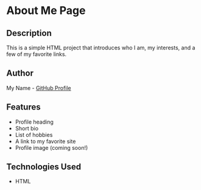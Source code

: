 # About Me Page

## Description 

This is a simple HTML project that introduces who I am, my interests, and a few of my favorite links.

## Author

My Name - [GitHub Profile](https://github.com/your-username)

## Features

- Profile heading
- Short bio
- List of hobbies
- A link to my favorite site
- Profile image (coming soon!)

## Technologies Used

- HTML


